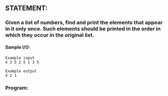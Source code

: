 ## STATEMENT:
### Given a list of numbers, find and print the elements that appear in it only once. Such elements should be printed in the order in which they occur in the original list.
#### Sample I/O:
```
Example input
4 3 5 2 5 1 3 5

Example output
4 2 1
```
### Program:
```

```
